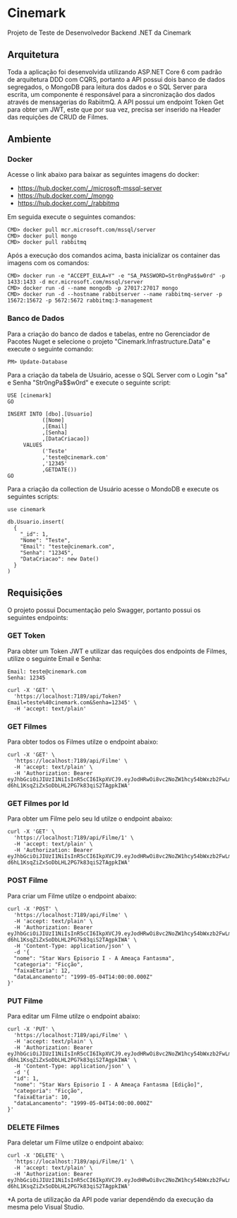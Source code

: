 # Cinemark
Projeto de Teste de Desenvolvedor Backend .NET da Cinemark

## Arquitetura

Toda a aplicação foi desenvolvida utilizando ASP.NET Core 6 com padrão de arquitetura DDD com CQRS, portanto a API possui dois banco de dados segregados, o MongoDB para leitura dos dados e o SQL Server para escrita, um componente é responsável para a sincronização dos dados através de mensagerias do RabiitmQ. A API possui um endpoint Token Get para obter um JWT, este que por sua vez, precisa ser inserido na Header das requições de CRUD de Filmes.

## Ambiente

### Docker
Acesse o link abaixo para baixar as seguintes imagens do docker:
* https://hub.docker.com/_/microsoft-mssql-server
* https://hub.docker.com/_/mongo
* https://hub.docker.com/_/rabbitmq

Em seguida execute o seguintes comandos:
```
CMD> docker pull mcr.microsoft.com/mssql/server
CMD> docker pull mongo
CMD> docker pull rabbitmq
```
Após a execução dos comandos acima, basta inicializar os container das imagens com os comandos:
```
CMD> docker run -e "ACCEPT_EULA=Y" -e "SA_PASSWORD=Str0ngPa$$w0rd" -p 1433:1433 -d mcr.microsoft.com/mssql/server
CMD> docker run -d --name mongodb -p 27017:27017 mongo
CMD> docker run -d --hostname rabbitserver --name rabbitmq-server -p 15672:15672 -p 5672:5672 rabbitmq:3-management
```
### Banco de Dados
Para a criação do banco de dados e tabelas, entre no Gerenciador de Pacotes Nuget e selecione o projeto "Cinemark.Infrastructure.Data" e execute o seguinte comando:
```
PM> Update-Database
```
Para a criação da tabela de Usuário, acesse o SQL Server com o Login "sa" e Senha "Str0ngPa$$w0rd" e execute o seguinte script:
```
USE [cinemark]
GO

INSERT INTO [dbo].[Usuario]
           ([Nome]
           ,[Email]
           ,[Senha]
           ,[DataCriacao])
     VALUES
           ('Teste'
           ,'teste@cinemark.com'
           ,'12345'
           ,GETDATE())
GO
```
Para a criação da collection de Usuário acesse o MondoDB e execute os seguintes scripts:
```
use cinemark
```
```
db.Usuario.insert(
  {
  	"_id": 1,
  	"Nome": "Teste",
  	"Email": "teste@cinemark.com",
  	"Senha": "12345",
  	"DataCriacao": new Date()
  }
)
```

## Requisições

O projeto possui Documentação pelo Swagger, portanto possui os seguintes endpoints:

### GET Token

Para obter um Token JWT e utilizar das requições dos endpoints de Filmes, utilize o seguinte Email e Senha:
```
Email: teste@cinemark.com 
Senha: 12345
```
```
curl -X 'GET' \
  'https://localhost:7189/api/Token?Email=teste%40cinemark.com&Senha=12345' \
  -H 'accept: text/plain'
```

### GET Filmes

Para obter todos os Filmes utilze o endpoint abaixo:
```
curl -X 'GET' \
  'https://localhost:7189/api/Filme' \
  -H 'accept: text/plain' \
  -H 'Authorization: Bearer eyJhbGciOiJIUzI1NiIsInR5cCI6IkpXVCJ9.eyJodHRwOi8vc2NoZW1hcy54bWxzb2FwLm9yZy93cy8yMDA1LzA1L2lkZW50aXR5L2NsYWltcy9lbWFpbGFkZHJlc3MiOiJ0ZXN0ZUBjaW5lbWFyay5jb20iLCJleHAiOjE2NTYwMjc0MjQsImlzcyI6ImNoYXJsZXMubWVuZGVzIiwiYXVkIjoiY2hhcmxlcy5tZW5kZXMifQ.UubI-d6hL1KsqZiZxSoDbLHL2PG7k83qiS2TAgpkIWA'
```

### GET Filmes por Id

Para obter um Filme pelo seu Id utilze o endpoint abaixo:
```
curl -X 'GET' \
  'https://localhost:7189/api/Filme/1' \
  -H 'accept: text/plain' \
  -H 'Authorization: Bearer eyJhbGciOiJIUzI1NiIsInR5cCI6IkpXVCJ9.eyJodHRwOi8vc2NoZW1hcy54bWxzb2FwLm9yZy93cy8yMDA1LzA1L2lkZW50aXR5L2NsYWltcy9lbWFpbGFkZHJlc3MiOiJ0ZXN0ZUBjaW5lbWFyay5jb20iLCJleHAiOjE2NTYwMjc0MjQsImlzcyI6ImNoYXJsZXMubWVuZGVzIiwiYXVkIjoiY2hhcmxlcy5tZW5kZXMifQ.UubI-d6hL1KsqZiZxSoDbLHL2PG7k83qiS2TAgpkIWA'
```

### POST Filme

Para criar um Filme utilze o endpoint abaixo:
```
curl -X 'POST' \
  'https://localhost:7189/api/Filme' \
  -H 'accept: text/plain' \
  -H 'Authorization: Bearer eyJhbGciOiJIUzI1NiIsInR5cCI6IkpXVCJ9.eyJodHRwOi8vc2NoZW1hcy54bWxzb2FwLm9yZy93cy8yMDA1LzA1L2lkZW50aXR5L2NsYWltcy9lbWFpbGFkZHJlc3MiOiJ0ZXN0ZUBjaW5lbWFyay5jb20iLCJleHAiOjE2NTYwMjc0MjQsImlzcyI6ImNoYXJsZXMubWVuZGVzIiwiYXVkIjoiY2hhcmxlcy5tZW5kZXMifQ.UubI-d6hL1KsqZiZxSoDbLHL2PG7k83qiS2TAgpkIWA' \
  -H 'Content-Type: application/json' \
  -d '{
  "nome": "Star Wars Episorio I - A Ameaça Fantasma",
  "categoria": "Ficção",
  "faixaEtaria": 12,
  "dataLancamento": "1999-05-04T14:00:00.000Z"
}'
```

### PUT Filme

Para editar um Filme utilze o endpoint abaixo:
```
curl -X 'PUT' \
  'https://localhost:7189/api/Filme' \
  -H 'accept: text/plain' \
  -H 'Authorization: Bearer eyJhbGciOiJIUzI1NiIsInR5cCI6IkpXVCJ9.eyJodHRwOi8vc2NoZW1hcy54bWxzb2FwLm9yZy93cy8yMDA1LzA1L2lkZW50aXR5L2NsYWltcy9lbWFpbGFkZHJlc3MiOiJ0ZXN0ZUBjaW5lbWFyay5jb20iLCJleHAiOjE2NTYwMjc0MjQsImlzcyI6ImNoYXJsZXMubWVuZGVzIiwiYXVkIjoiY2hhcmxlcy5tZW5kZXMifQ.UubI-d6hL1KsqZiZxSoDbLHL2PG7k83qiS2TAgpkIWA' \
  -H 'Content-Type: application/json' \
  -d '{
  "id": 1,
  "nome": "Star Wars Episorio I - A Ameaça Fantasma [Edição]",
  "categoria": "Ficção",
  "faixaEtaria": 10,
  "dataLancamento": "1999-05-04T14:00:00.000Z"
}'
```

### DELETE Filmes

Para deletar um Filme utilze o endpoint abaixo:
```
curl -X 'DELETE' \
  'https://localhost:7189/api/Filme/1' \
  -H 'accept: text/plain' \
  -H 'Authorization: Bearer eyJhbGciOiJIUzI1NiIsInR5cCI6IkpXVCJ9.eyJodHRwOi8vc2NoZW1hcy54bWxzb2FwLm9yZy93cy8yMDA1LzA1L2lkZW50aXR5L2NsYWltcy9lbWFpbGFkZHJlc3MiOiJ0ZXN0ZUBjaW5lbWFyay5jb20iLCJleHAiOjE2NTYwMjc0MjQsImlzcyI6ImNoYXJsZXMubWVuZGVzIiwiYXVkIjoiY2hhcmxlcy5tZW5kZXMifQ.UubI-d6hL1KsqZiZxSoDbLHL2PG7k83qiS2TAgpkIWA'
```

*A porta de utilização da API pode variar dependêndo da execução da mesma pelo Visual Studio.
